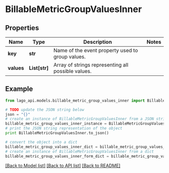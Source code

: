 # BillableMetricGroupValuesInner


## Properties

Name | Type | Description | Notes
------------ | ------------- | ------------- | -------------
**key** | **str** | Name of the event property used to group values. | 
**values** | **List[str]** | Array of strings representing all possible values. | 

## Example

```python
from lago_api.models.billable_metric_group_values_inner import BillableMetricGroupValuesInner

# TODO update the JSON string below
json = "{}"
# create an instance of BillableMetricGroupValuesInner from a JSON string
billable_metric_group_values_inner_instance = BillableMetricGroupValuesInner.from_json(json)
# print the JSON string representation of the object
print BillableMetricGroupValuesInner.to_json()

# convert the object into a dict
billable_metric_group_values_inner_dict = billable_metric_group_values_inner_instance.to_dict()
# create an instance of BillableMetricGroupValuesInner from a dict
billable_metric_group_values_inner_form_dict = billable_metric_group_values_inner.from_dict(billable_metric_group_values_inner_dict)
```
[[Back to Model list]](../README.md#documentation-for-models) [[Back to API list]](../README.md#documentation-for-api-endpoints) [[Back to README]](../README.md)


